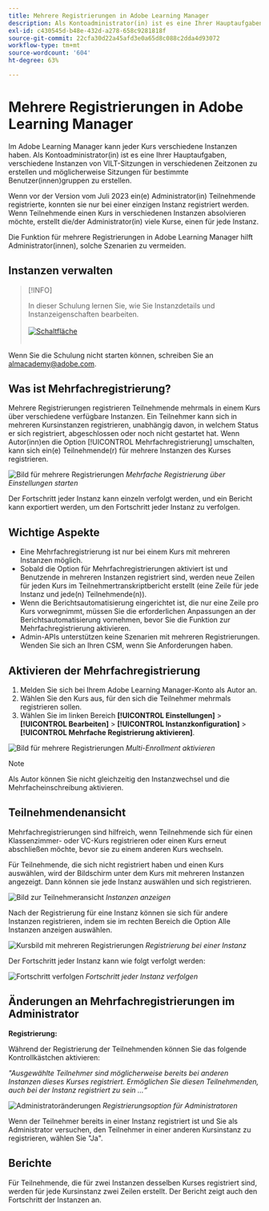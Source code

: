 ```yaml
---
title: Mehrere Registrierungen in Adobe Learning Manager
description: Als Kontoadministrator(in) ist es eine Ihrer Hauptaufgaben, verschiedene Instanzen von VILT-Sitzungen in verschiedenen Zeitzonen zu erstellen und möglicherweise Sitzungen für bestimmte Benutzer(innen)gruppen zu erstellen.
exl-id: c430545d-b48e-432d-a278-658c9281818f
source-git-commit: 22cfa30d22a45afd3e0a65d8c088c2dda4d93072
workflow-type: tm+mt
source-wordcount: '604'
ht-degree: 63%

---
```


# Mehrere Registrierungen in Adobe Learning Manager

Im Adobe Learning Manager kann jeder Kurs verschiedene Instanzen haben. Als Kontoadministrator(in) ist es eine Ihrer Hauptaufgaben, verschiedene Instanzen von VILT-Sitzungen in verschiedenen Zeitzonen zu erstellen und möglicherweise Sitzungen für bestimmte Benutzer(innen)gruppen zu erstellen.

Wenn vor der Version vom Juli 2023 ein(e) Administrator(in) Teilnehmende registrierte, konnten sie nur bei einer einzigen Instanz registriert werden. Wenn Teilnehmende einen Kurs in verschiedenen Instanzen absolvieren möchte, erstellt die/der Administrator(in) viele Kurse, einen für jede Instanz.

Die Funktion für mehrere Registrierungen in Adobe Learning Manager hilft Administrator(innen), solche Szenarien zu vermeiden.

## Instanzen verwalten

>[!INFO]
>
>In dieser Schulung lernen Sie, wie Sie Instanzdetails und Instanzeigenschaften bearbeiten.<br><br>[![Schaltfläche](assets/launch-training-button.png)](https://content.adobelearningmanageracademy.com/app/learner?accountId=98632#/course/8318912)</br></br>

Wenn Sie die Schulung nicht starten können, schreiben Sie an <almacademy@adobe.com>.

## Was ist Mehrfachregistrierung?

Mehrere Registrierungen registrieren Teilnehmende mehrmals in einem Kurs über verschiedene verfügbare Instanzen.  Ein Teilnehmer kann sich in mehreren Kursinstanzen registrieren, unabhängig davon, in welchem Status er sich registriert, abgeschlossen oder noch nicht gestartet hat. Wenn Autor(inn)en die Option [!UICONTROL Mehrfachregistrierung] umschalten, kann sich ein(e) Teilnehmende(r) für mehrere Instanzen des Kurses registrieren.

![Bild für mehrere Registrierungen](assets/multi-enrollment-author.png)
*Mehrfache Registrierung über Einstellungen starten*

Der Fortschritt jeder Instanz kann einzeln verfolgt werden, und ein Bericht kann exportiert werden, um den Fortschritt jeder Instanz zu verfolgen.

## Wichtige Aspekte

* Eine Mehrfachregistrierung ist nur bei einem Kurs mit mehreren Instanzen möglich.
* Sobald die Option für Mehrfachregistrierungen aktiviert ist und Benutzende in mehreren Instanzen registriert sind, werden neue Zeilen für jeden Kurs im Teilnehmertranskriptbericht erstellt (eine Zeile für jede Instanz und jede(n) Teilnehmende(n)).
* Wenn die Berichtsautomatisierung eingerichtet ist, die nur eine Zeile pro Kurs vorwegnimmt, müssen Sie die erforderlichen Anpassungen an der Berichtsautomatisierung vornehmen, bevor Sie die Funktion zur Mehrfachregistrierung aktivieren.
* Admin-APIs unterstützen keine Szenarien mit mehreren Registrierungen. Wenden Sie sich an Ihren CSM, wenn Sie Anforderungen haben.

## Aktivieren der Mehrfachregistrierung

1. Melden Sie sich bei Ihrem Adobe Learning Manager-Konto als Autor an.
1. Wählen Sie den Kurs aus, für den sich die Teilnehmer mehrmals registrieren sollen.
1. Wählen Sie im linken Bereich **[!UICONTROL Einstellungen]** > **[!UICONTROL Bearbeiten]** > **[!UICONTROL Instanzkonfiguration]** > **[!UICONTROL Mehrfache Registrierung aktivieren]**.

![Bild für mehrere Registrierungen](assets/multi-enrollment-author.png)
*Multi-Enrollment aktivieren*

>[!NOTE]
>
>Als Autor können Sie nicht gleichzeitig den Instanzwechsel und die Mehrfacheinschreibung aktivieren.

## Teilnehmendenansicht

Mehrfachregistrierungen sind hilfreich, wenn Teilnehmende sich für einen Klassenzimmer- oder VC-Kurs registrieren oder einen Kurs erneut abschließen möchte, bevor sie zu einem anderen Kurs wechseln.

Für Teilnehmende, die sich nicht registriert haben und einen Kurs auswählen, wird der Bildschirm unter dem Kurs mit mehreren Instanzen angezeigt. Dann können sie jede Instanz auswählen und sich registrieren.

![Bild zur Teilnehmeransicht](assets/learner-view.png)
*Instanzen anzeigen*

Nach der Registrierung für eine Instanz können sie sich für andere Instanzen registrieren, indem sie im rechten Bereich die Option Alle Instanzen anzeigen auswählen.

![Kursbild mit mehreren Registrierungen](assets/enroll-instance.png)
*Registrierung bei einer Instanz*

Der Fortschritt jeder Instanz kann wie folgt verfolgt werden:

![Fortschritt verfolgen](assets/check-progress.png)
*Fortschritt jeder Instanz verfolgen*

## Änderungen an Mehrfachregistrierungen im Administrator

**Registrierung:**

Während der Registrierung der Teilnehmenden können Sie das folgende Kontrollkästchen aktivieren:

*&quot;Ausgewählte Teilnehmer sind möglicherweise bereits bei anderen Instanzen dieses Kurses registriert. Ermöglichen Sie diesen Teilnehmenden, auch bei der Instanz registriert zu sein ...“*

![Administratoränderungen](assets/admin-changes.png)
*Registrierungsoption für Administratoren*

Wenn der Teilnehmer bereits in einer Instanz registriert ist und Sie als Administrator versuchen, den Teilnehmer in einer anderen Kursinstanz zu registrieren, wählen Sie &quot;Ja&quot;.

## Berichte

Für Teilnehmende, die für zwei Instanzen desselben Kurses registriert sind, werden für jede Kursinstanz zwei Zeilen erstellt. Der Bericht zeigt auch den Fortschritt der Instanzen an.
